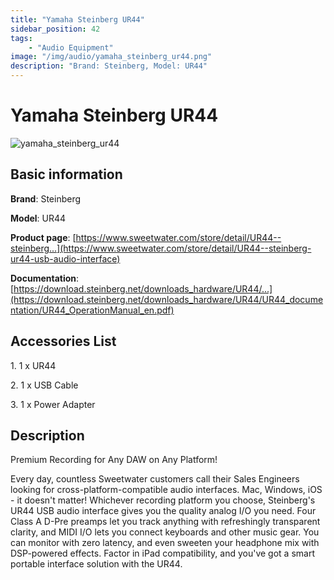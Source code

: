 ```yaml
---
title: "Yamaha Steinberg UR44"
sidebar_position: 42
tags:
    - "Audio Equipment"
image: "/img/audio/yamaha_steinberg_ur44.png"
description: "Brand: Steinberg, Model: UR44"
---
```

# Yamaha Steinberg UR44

![yamaha_steinberg_ur44](/img/audio/yamaha_steinberg_ur44.png)

## Basic information

**Brand**: Steinberg

**Model**: UR44

**Product page**: [https://www.sweetwater.com/store/detail/UR44--steinberg...](https://www.sweetwater.com/store/detail/UR44--steinberg-ur44-usb-audio-interface)

**Documentation**: [https://download.steinberg.net/downloads_hardware/UR44/...](https://download.steinberg.net/downloads_hardware/UR44/UR44_documentation/UR44_OperationManual_en.pdf)

## Accessories List

1\. 1 x UR44

 2\. 1 x USB Cable 

 3\. 1 x Power Adapter

## Description

Premium Recording for Any DAW on Any Platform\!

Every day, countless Sweetwater customers call their Sales Engineers looking for cross\-platform\-compatible audio interfaces\. Mac, Windows, iOS \- it doesn't matter\! Whichever recording platform you choose, Steinberg's UR44 USB audio interface gives you the quality analog I/O you need\. Four Class A D\-Pre preamps let you track anything with refreshingly transparent clarity, and MIDI I/O lets you connect keyboards and other music gear\. You can monitor with zero latency, and even sweeten your headphone mix with DSP\-powered effects\. Factor in iPad compatibility, and you've got a smart portable interface solution with the UR44\.

